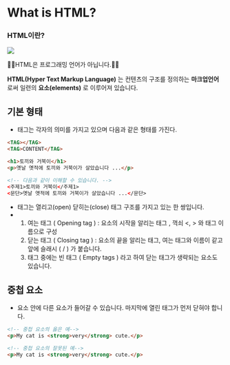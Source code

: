 # What is HTML?

### HTML이란?

![](https://private-user-images.githubusercontent.com/106881184/275396529-f72a8a1b-3d26-4e05-a369-6532e5017f91.jpg?jwt=eyJhbGciOiJIUzI1NiIsInR5cCI6IkpXVCJ9.eyJpc3MiOiJnaXRodWIuY29tIiwiYXVkIjoicmF3LmdpdGh1YnVzZXJjb250ZW50LmNvbSIsImtleSI6ImtleTEiLCJleHAiOjE2OTkxODAwNjIsIm5iZiI6MTY5OTE3OTc2MiwicGF0aCI6Ii8xMDY4ODExODQvMjc1Mzk2NTI5LWY3MmE4YTFiLTNkMjYtNGUwNS1hMzY5LTY1MzJlNTAxN2Y5MS5qcGc_WC1BbXotQWxnb3JpdGhtPUFXUzQtSE1BQy1TSEEyNTYmWC1BbXotQ3JlZGVudGlhbD1BS0lBSVdOSllBWDRDU1ZFSDUzQSUyRjIwMjMxMTA1JTJGdXMtZWFzdC0xJTJGczMlMkZhd3M0X3JlcXVlc3QmWC1BbXotRGF0ZT0yMDIzMTEwNVQxMDIyNDJaJlgtQW16LUV4cGlyZXM9MzAwJlgtQW16LVNpZ25hdHVyZT04MDI4ZGFjN2I4ZmViYjI5ZjIwYWE0MGI4ZTAyNGVhNWZkYWUxNmQ5ZDgwMjNkY2IwMWU0YThlMzA1YzdjNWY4JlgtQW16LVNpZ25lZEhlYWRlcnM9aG9zdCZhY3Rvcl9pZD0wJmtleV9pZD0wJnJlcG9faWQ9MCJ9.CayTD5Dc46n4uWEt1Ks7YYKBQphgUMZdHBY21X63uh8)

🤬🤬HTML은 프로그래밍 언어가 아닙니다.🤬🤬

**HTML(Hyper Text Markup Language)** 는 컨텐츠의 구조를 정의하는 **마크업언어**로써 일련의 **요소(elements)** 로 이루어져 있습니다.

## 기본 형태

- 태그는 각자의 의미를 가지고 있으며 다음과 같은 형태를 가진다.

```HTML
<TAG></TAG>
<TAG>CONTENT</TAG>
```

```HTML
<h1>토끼와 거북이</h1>
<p>옛날 옛적에 토끼와 거북이가 살았습니다 ...</p>

<!-- 다음과 같이 이해할 수 있습니다. -->
<주제1>토끼와 거북이</주제1>
<문단>옛날 옛적에 토끼와 거북이가 살았습니다 ...</문단>
```

- 태그는 열리고(open) 닫히는(close) 태그 구조를 가지고 있는 한 쌍입니다.
- 1. 여는 태그 ( Opening tag ) : 요소의 시작을 알리는 태그 , 꺽쇠 <, > 와 태그 이름으로 구성
  2. 닫는 태그 ( Closing tag ) : 요소의 끝을 알리는 태그, 여는 태그와 이름이 같고 앞에 슬래시 ( / ) 가 붙습니다.
  3. 태그 중에는 빈 태그 ( Empty tags ) 라고 하여 닫는 태그가 생략되는 요소도 있습니다.

## 중첩 요소

- 요소 안에 다른 요소가 들어갈 수 있습니다. 마지막에 열린 태그가 먼저 닫혀야 합니다.

```HTML
<!-- 중첩 요소의 옳은 예-->
<p>My cat is <strong>very</strong> cute.</p>

<!-- 중첩 요소의 잘못된 예-->
<p>My cat is <strong>very</strong> cute.</p>
```
